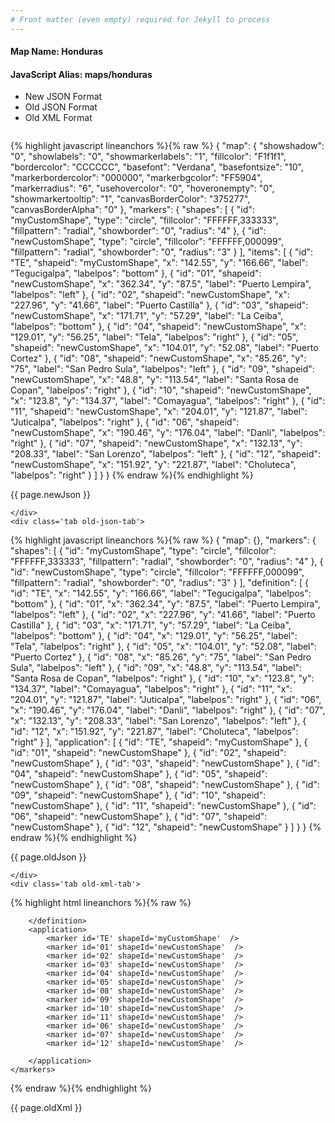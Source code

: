 ```yaml
---
# Front matter (even empty) required for Jekyll to process
---
```


#### Map Name: Honduras

#### JavaScript Alias: maps/honduras


<ul class='code-tabs'>
    <li class='active'>
        <a data-toggle='new-json'>New JSON Format</a>
    </li>
    <li>
        <a data-toggle='old-json'>Old JSON Format</a>
    </li>
    <li>
        <a data-toggle='old-xml'>Old XML Format</a>
    </li>
</ul>
<div class='tab-content'>
    <pre class='plain-code'></pre>
    <div class='tab new-json-tab active'>
{% highlight javascript lineanchors %}{% raw %}
{
    "map": {
        "showshadow": "0",
        "showlabels": "0",
        "showmarkerlabels": "1",
        "fillcolor": "F1f1f1",
        "bordercolor": "CCCCCC",
        "basefont": "Verdana",
        "basefontsize": "10",
        "markerbordercolor": "000000",
        "markerbgcolor": "FF5904",
        "markerradius": "6",
        "usehovercolor": "0",
        "hoveronempty": "0",
        "showmarkertooltip": "1",
        "canvasBorderColor": "375277",
        "canvasBorderAlpha": "0"
    },
    "markers": {
        "shapes": [
            {
                "id": "myCustomShape",
                "type": "circle",
                "fillcolor": "FFFFFF,333333",
                "fillpattern": "radial",
                "showborder": "0",
                "radius": "4"
            },
            {
                "id": "newCustomShape",
                "type": "circle",
                "fillcolor": "FFFFFF,000099",
                "fillpattern": "radial",
                "showborder": "0",
                "radius": "3"
            }
        ],
        "items": [
            {
                "id": "TE",
                "shapeid": "myCustomShape",
                "x": "142.55",
                "y": "166.66",
                "label": "Tegucigalpa",
                "labelpos": "bottom"
            },
            {
                "id": "01",
                "shapeid": "newCustomShape",
                "x": "362.34",
                "y": "87.5",
                "label": "Puerto Lempira",
                "labelpos": "left"
            },
            {
                "id": "02",
                "shapeid": "newCustomShape",
                "x": "227.96",
                "y": "41.66",
                "label": "Puerto Castilla"
            },
            {
                "id": "03",
                "shapeid": "newCustomShape",
                "x": "171.71",
                "y": "57.29",
                "label": "La Ceiba",
                "labelpos": "bottom"
            },
            {
                "id": "04",
                "shapeid": "newCustomShape",
                "x": "129.01",
                "y": "56.25",
                "label": "Tela",
                "labelpos": "right"
            },
            {
                "id": "05",
                "shapeid": "newCustomShape",
                "x": "104.01",
                "y": "52.08",
                "label": "Puerto Cortez"
            },
            {
                "id": "08",
                "shapeid": "newCustomShape",
                "x": "85.26",
                "y": "75",
                "label": "San Pedro Sula",
                "labelpos": "left"
            },
            {
                "id": "09",
                "shapeid": "newCustomShape",
                "x": "48.8",
                "y": "113.54",
                "label": "Santa Rosa de Copan",
                "labelpos": "right"
            },
            {
                "id": "10",
                "shapeid": "newCustomShape",
                "x": "123.8",
                "y": "134.37",
                "label": "Comayagua",
                "labelpos": "right"
            },
            {
                "id": "11",
                "shapeid": "newCustomShape",
                "x": "204.01",
                "y": "121.87",
                "label": "Juticalpa",
                "labelpos": "right"
            },
            {
                "id": "06",
                "shapeid": "newCustomShape",
                "x": "190.46",
                "y": "176.04",
                "label": "Danli",
                "labelpos": "right"
            },
            {
                "id": "07",
                "shapeid": "newCustomShape",
                "x": "132.13",
                "y": "208.33",
                "label": "San Lorenzo",
                "labelpos": "left"
            },
            {
                "id": "12",
                "shapeid": "newCustomShape",
                "x": "151.92",
                "y": "221.87",
                "label": "Choluteca",
                "labelpos": "right"
            }
        ]
    }
}
{% endraw %}{% endhighlight %}


<p class='text-success'>{{ page.newJson }}</p>

    </div>
    <div class='tab old-json-tab'>
{% highlight javascript lineanchors %}{% raw %}
{
    "map": {},
    "markers": {
        "shapes": [
            {
                "id": "myCustomShape",
                "type": "circle",
                "fillcolor": "FFFFFF,333333",
                "fillpattern": "radial",
                "showborder": "0",
                "radius": "4"
            },
            {
                "id": "newCustomShape",
                "type": "circle",
                "fillcolor": "FFFFFF,000099",
                "fillpattern": "radial",
                "showborder": "0",
                "radius": "3"
            }
        ],
        "definition": [
            {
                "id": "TE",
                "x": "142.55",
                "y": "166.66",
                "label": "Tegucigalpa",
                "labelpos": "bottom"
            },
            {
                "id": "01",
                "x": "362.34",
                "y": "87.5",
                "label": "Puerto Lempira",
                "labelpos": "left"
            },
            {
                "id": "02",
                "x": "227.96",
                "y": "41.66",
                "label": "Puerto Castilla"
            },
            {
                "id": "03",
                "x": "171.71",
                "y": "57.29",
                "label": "La Ceiba",
                "labelpos": "bottom"
            },
            {
                "id": "04",
                "x": "129.01",
                "y": "56.25",
                "label": "Tela",
                "labelpos": "right"
            },
            {
                "id": "05",
                "x": "104.01",
                "y": "52.08",
                "label": "Puerto Cortez"
            },
            {
                "id": "08",
                "x": "85.26",
                "y": "75",
                "label": "San Pedro Sula",
                "labelpos": "left"
            },
            {
                "id": "09",
                "x": "48.8",
                "y": "113.54",
                "label": "Santa Rosa de Copan",
                "labelpos": "right"
            },
            {
                "id": "10",
                "x": "123.8",
                "y": "134.37",
                "label": "Comayagua",
                "labelpos": "right"
            },
            {
                "id": "11",
                "x": "204.01",
                "y": "121.87",
                "label": "Juticalpa",
                "labelpos": "right"
            },
            {
                "id": "06",
                "x": "190.46",
                "y": "176.04",
                "label": "Danli",
                "labelpos": "right"
            },
            {
                "id": "07",
                "x": "132.13",
                "y": "208.33",
                "label": "San Lorenzo",
                "labelpos": "left"
            },
            {
                "id": "12",
                "x": "151.92",
                "y": "221.87",
                "label": "Choluteca",
                "labelpos": "right"
            }
        ],
        "application": [
            {
                "id": "TE",
                "shapeid": "myCustomShape"
            },
            {
                "id": "01",
                "shapeid": "newCustomShape"
            },
            {
                "id": "02",
                "shapeid": "newCustomShape"
            },
            {
                "id": "03",
                "shapeid": "newCustomShape"
            },
            {
                "id": "04",
                "shapeid": "newCustomShape"
            },
            {
                "id": "05",
                "shapeid": "newCustomShape"
            },
            {
                "id": "08",
                "shapeid": "newCustomShape"
            },
            {
                "id": "09",
                "shapeid": "newCustomShape"
            },
            {
                "id": "10",
                "shapeid": "newCustomShape"
            },
            {
                "id": "11",
                "shapeid": "newCustomShape"
            },
            {
                "id": "06",
                "shapeid": "newCustomShape"
            },
            {
                "id": "07",
                "shapeid": "newCustomShape"
            },
            {
                "id": "12",
                "shapeid": "newCustomShape"
            }
        ]
    }
}
{% endraw %}{% endhighlight %}


<p class='text-success'>{{ page.oldJson }}</p>

    </div>
    <div class='tab old-xml-tab'>
{% highlight html lineanchors %}{% raw %}
<map>
	<markers>
	   <shapes>
	       <shape id='myCustomShape' type='circle' fillColor='FFFFFF,333333' fillPattern='radial' showBorder='0' radius='4'/>
		   <shape id='newCustomShape' type='circle' fillColor='FFFFFF,000099' fillPattern='radial' showBorder='0' radius='3'/>
		</shapes>
		<definition>
			<marker id='TE' x='142.55' y='166.66' label='Tegucigalpa' labelPos='bottom'  />
			<marker id='01' x='362.34' y='87.5' label='Puerto Lempira' labelpos='left' />
			<marker id='02' x='227.96' y='41.66' label='Puerto Castilla'  />
			<marker id='03' x='171.71' y='57.29' label='La Ceiba' labelPos='bottom'  />
			<marker id='04' x='129.01' y='56.25' label='Tela' labelPos='right' />
			<marker id='05' x='104.01' y='52.08' label='Puerto Cortez'  />
			<marker id='08' x='85.26' y='75' label='San Pedro Sula' labelPos='left'  />
			<marker id='09' x='48.8' y='113.54' label='Santa Rosa de Copan' labelPos='right'  />
			<marker id='10' x='123.8' y='134.37' label='Comayagua' labelPos='right'  />
			<marker id='11' x='204.01' y='121.87' label='Juticalpa' labelPos='right' />
			<marker id='06' x='190.46' y='176.04' label='Danli' labelPos='right'  />
			<marker id='07' x='132.13' y='208.33' label='San Lorenzo' labelPos='left'  />
			<marker id='12' x='151.92' y='221.87' label='Choluteca' labelPos='right'  />

		</definition>
		<application>
			<marker id='TE' shapeId='myCustomShape'  />
			<marker id='01' shapeId='newCustomShape'  />
			<marker id='02' shapeId='newCustomShape'  />
			<marker id='03' shapeId='newCustomShape'  />
			<marker id='04' shapeId='newCustomShape'  />
			<marker id='05' shapeId='newCustomShape'  />
			<marker id='08' shapeId='newCustomShape'  />
			<marker id='09' shapeId='newCustomShape'  />
			<marker id='10' shapeId='newCustomShape'  />
			<marker id='11' shapeId='newCustomShape'  />
			<marker id='06' shapeId='newCustomShape'  />
			<marker id='07' shapeId='newCustomShape'  />
			<marker id='12' shapeId='newCustomShape'  />

		</application>
	</markers>
</map>
{% endraw %}{% endhighlight %}

<p class='text-success'>{{ page.oldXml }}</p>

</div>
</div>
